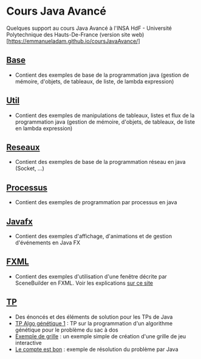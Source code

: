 # Cours Java Avancé
Quelques support au cours Java Avancé à l'INSA HdF - Université Polytechnique des Hauts-De-France
(version site web)[https://emmanueladam.github.io/coursJavaAvance/]


## [Base](https://github.com/EmmanuelADAM/coursJavaAvance/tree/master/base)
* Contient des exemples de base de la programmation java (gestion de mémoire, d'objets, de tableaux, de liste, de lambda expression)

## [Util](https://github.com/EmmanuelADAM/coursJavaAvance/tree/master/util)
* Contient des exemples de manipulations de tableaux, listes et flux de la programmation java (gestion de mémoire, d'objets, de tableaux, de liste en lambda expression)

## [Reseaux](https://github.com/EmmanuelADAM/coursJavaAvance/tree/master/reseau) 
* Contient des exemples de base de la programmation réseau en java (Socket, ...)

## [Processus](https://github.com/EmmanuelADAM/coursJavaAvance/tree/master/processus)
* Contient des exemples de programmation par processus en java

## [Javafx](https://github.com/EmmanuelADAM/coursJavaAvance/tree/master/javafx)
* Contient des exemples d'affichage, d'animations et de gestion d'événements en Java FX

## [FXML](https://github.com/EmmanuelADAM/coursJavaAvance/tree/master/fxml) 
* Contient des exemples d'utilisation d'une fenêtre décrite par SceneBuilder en FXML. Voir les explications [sur ce site](http://emmanuel.adam.free.fr/site/spip.php?article143)

## [TP](https://github.com/EmmanuelADAM/coursJavaAvance/tree/master/TP) 
* Des énoncés et des éléments de solution pour les TPs de Java
* [TP Algo génétique 1](https://github.com/EmmanuelADAM/coursJavaAvance/tree/master/TP/tp_algog_sacs) : TP sur la programmation d'un algorithme génétique pour le problème du sac à dos
* [Exemple de grille](https://github.com/EmmanuelADAM/coursJavaAvance/tree/master/TP/ExempleJeu) : un exemple simple de création d'une grille de jeu interactive
* [Le compte est bon](https://github.com/EmmanuelADAM/coursJavaAvance/tree/master/TP/CompteEstBon/) : exemple de résolution du problème par Java

